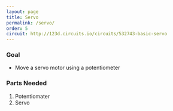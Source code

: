 ```yaml
---
layout: page
title: Servo
permalink: /servo/
order: 5
circuit: http://123d.circuits.io/circuits/532743-basic-servo
---
```


### Goal

* Move a servo motor using a potentiometer

### Parts Needed

1. Potentiomater
1. Servo
